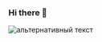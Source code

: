 ### Hi there 👋

<img src="https://img.shields.io/badge/Telegram-2CA5E0?style=for-the-badge&logo=telegram&logoColor=white" alt="альтернативный текст">


<!--
**mtifany/mtifany** is a ✨ _special_ ✨ repository because its `README.md` (this file) appears on your GitHub profile.

Here are some ideas to get you started:

- 🔭 I’m currently working on ...
- 🌱 I’m currently learning ...
- 👯 I’m looking to collaborate on ...
- 🤔 I’m looking for help with ...
- 💬 Ask me about ...
- 📫 How to reach me: ...
- 😄 Pronouns: ...
- ⚡ Fun fact: ...
-->
